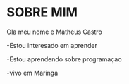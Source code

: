 # SOBRE MIM 

Ola meu nome e Matheus Castro

-Estou interesado em aprender

-Estou aprendendo sobre programaçao

-vivo em Maringa 

